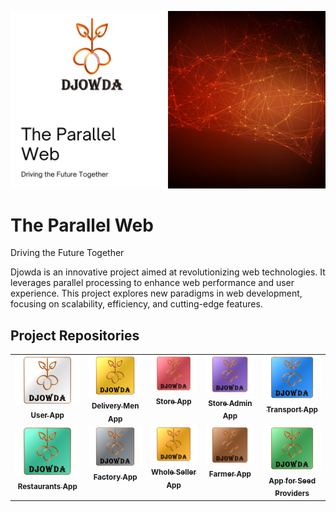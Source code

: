 [![Djowda - The Parallel Web](./Asset/Djowda_Project.png)](https://github.com/username/repo)

# The Parallel Web

Driving the Future Together

Djowda is an innovative project aimed at revolutionizing web technologies. It leverages parallel processing to enhance web performance and user experience. This project explores new paradigms in web development, focusing on scalability, efficiency, and cutting-edge features.

## Project Repositories

<div align="center">
  <table>
    <tr>
      <td align="center" valign="top">
        <a href="https://github.com/username/user-app">
          <img src="./Asset/User_App.png"><br>
          <sub><b>User App</b></sub>
        </a>
      </td>
      <td align="center" valign="top">
        <a href="https://github.com/username/delivery-men-app">
          <img src="./Asset/Delivery_Men_App.png"><br>
          <sub><b>Delivery Men App</b></sub>
        </a>
      </td>
      <td align="center" valign="top">
        <a href="https://github.com/username/store-app">
          <img src="./Asset/Store_App.png"><br>
          <sub><b>Store App</b></sub>
        </a>
      </td>
      <td align="center" valign="top">
        <a href="https://github.com/username/store-admin-app">
          <img src="./Asset/Store_Admin_App.png"><br>
          <sub><b>Store Admin App</b></sub>
        </a>
      </td>
      <td align="center" valign="top">
        <a href="https://github.com/username/transport-app">
          <img src="./Asset/Transport_App.png"><br>
          <sub><b>Transport App</b></sub>
        </a>
      </td>
    </tr>
    <tr>
      <td align="center" valign="top">
        <a href="https://github.com/username/restaurants-app">
          <img src="./Asset/Restaurants_App.png"><br>
          <sub><b>Restaurants App</b></sub>
        </a>
      </td>
      <td align="center" valign="top">
        <a href="https://github.com/username/factory-app">
          <img src="./Asset/Factory_App.png"><br>
          <sub><b>Factory App</b></sub>
        </a>
      </td>
      <td align="center" valign="top">
        <a href="https://github.com/username/whole-seller-app">
          <img src="./Asset/Whole_Seller_App.png"><br>
          <sub><b>Whole Seller App</b></sub>
        </a>
      </td>
      <td align="center" valign="top">
        <a href="https://github.com/username/farmer-app">
          <img src="./Asset/Farmer_App.png"><br>
          <sub><b>Farmer App</b></sub>
        </a>
      </td>
      <td align="center" valign="top">
        <a href="https://github.com/username/seed-providers-app">
          <img src="./Asset/App_for_Seed_Providers.png"><br>
          <sub><b>App for Seed Providers</b></sub>
        </a>
      </td>
    </tr>
  </table>
</div>